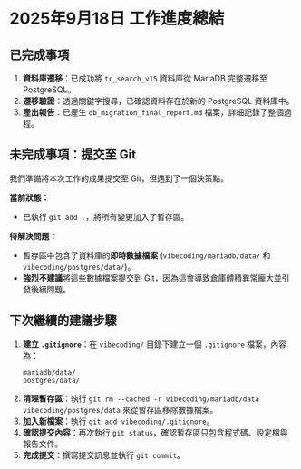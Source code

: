 # 2025年9月18日 工作進度總結

## 已完成事項

1.  **資料庫遷移**：已成功將 `tc_search_v15` 資料庫從 MariaDB 完整遷移至 PostgreSQL。
2.  **遷移驗證**：透過關鍵字搜尋，已確認資料存在於新的 PostgreSQL 資料庫中。
3.  **產出報告**：已產生 `db_migration_final_report.md` 檔案，詳細記錄了整個過程。

## 未完成事項：提交至 Git

我們準備將本次工作的成果提交至 Git，但遇到了一個決策點。

**當前狀態：**
*   已執行 `git add .`，將所有變更加入了暫存區。

**待解決問題：**
*   暫存區中包含了資料庫的**即時數據檔案** (`vibecoding/mariadb/data/` 和 `vibecoding/postgres/data/`)。
*   **強烈不建議**將這些數據檔案提交到 Git，因為這會導致倉庫體積異常龐大並引發後續問題。

## 下次繼續的建議步驟

1.  **建立 `.gitignore`**：在 `vibecoding/` 目錄下建立一個 `.gitignore` 檔案，內容為：
    ```
    mariadb/data/
    postgres/data/
    ```
2.  **清理暫存區**：執行 `git rm --cached -r vibecoding/mariadb/data vibecoding/postgres/data` 來從暫存區移除數據檔案。
3.  **加入新檔案**：執行 `git add vibecoding/.gitignore`。
4.  **確認提交內容**：再次執行 `git status`，確認暫存區只包含程式碼、設定檔與報告文件。
5.  **完成提交**：撰寫提交訊息並執行 `git commit`。
